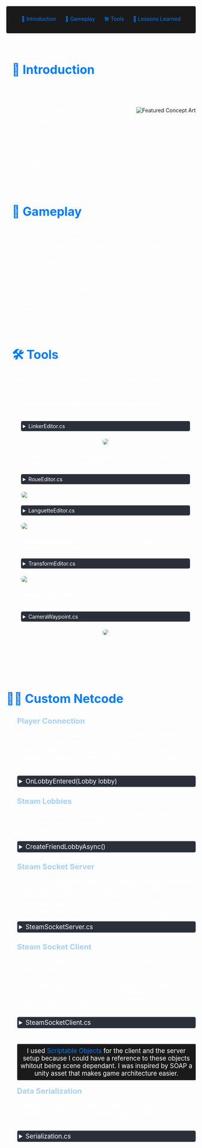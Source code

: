<!-- Summary Section with Navigation -->

<div style="background:rgb(26, 26, 26); padding: 1.5rem; margin-bottom: 2rem; border-radius: 4px; text-align: center;">
<a href="#introduction" style="color: #007bff; text-decoration: none; margin: 0 10px;">🌟 Introduction </a>
<a href="#game" style="color: #007bff; text-decoration: none; margin: 0 10px;">👾 Gameplay </a>
<a href="#tools" style="color: #007bff; text-decoration: none; margin: 0 10px;">🛠️ Tools </a>
<a href="#lesson" style="color: #007bff; text-decoration: none; margin: 0 10px;">📌 Lessons Learned </a>

</div>

<!-- Main Content with Anchor -->
<div id="introduction" style="display: flex; align-items: center; margin: 2rem 0;">
    <div style="flex: 1; padding: 0 15px; color: #fff;">
        <h2 style="font-size: 2rem; color: #007bff;">🌟 Introduction</h2>
        <p>
            Twice Upon a Time is a 2D local multiplayer platformer developed as a six-month school project. Tasked with creating a vertical slice, my team and we made a narrative-driven experience centered on a brother and sister interacting with a book. The gameplay blends cooperative puzzles—such as manipulating book tabs and rotating wheels and platformer movement. While the narrative does not directly affect gameplay, the duo’s playful banter and discoveries deepen immersion, framing their journey through the book’s imaginative world.
        </p>
    </div>
    <img src="https://i.imgur.com/dNOutQa.png" 
         alt="Featured Concept Art" 
         style="margin-left: 12px;">
</div>


<div id="game" style="display: flex; align-items: center; margin: 2rem 0;">
    <div style="flex: 1; padding: 0 15px; color: #fff;">
        <h2 style="font-size: 2rem; color: #007bff;">👾 Gameplay</h2>
        <p>
            Twice Upon a Time is a chill and cooperative two-player narrative platformer game.
            In a broken family, a brother and sister find shelter in a book, explore with them a story shaped by their imagination and fantasies.
        </p>
        <p>
            <p style="margin-bottom: 1.2rem;">
                 On this project I developped :
            <ul style="margin-top: 0.5rem; padding-left: 1.2rem;">
            <li>Interface-based interaction system</li>
            <li>World interactions</li>
            <li>State machine-based platformer movement</li>
            <li>Custom animation system</li>
            <li>Skin system </li>
            <li>Camera system</li>
        </ul>
        </p>
    </div>
</div>


<div id="tools" style="display: flex; align-items: center; margin: 2rem 0;">
    <div style="flex: 1; padding: 0 15px; color: #fff;">
        <h2 style="font-size: 2rem; color: #007bff;">🛠️ Tools</h2>
        <p>
            As part of this project the teacher gave us the task to make tools for the game designer. I contributed to creating custom tools to streamline workflows in Unity. Key implementations included:
        </p>
        <ul style="margin-top: 0.5rem;">
            <li style="margin-bottom: 1.5rem;">
                <div style="display: flex; flex-direction: column; gap: 10px;">
                    <div>
                        <strong>Component Linkers Based on Interface Implementation:</strong> Automated component retrieval for specific interfaces
                    </div>
                    <details style="margin: 10px 0; border: 1px solid #3d4450; border-radius: 4px;">
                        <summary style="cursor: pointer; padding: 4px; background-color: #2a2f3a; color: #fff;">
                            LinkerEditor.cs
                        </summary>
                        <div style="background-color: #1a1a1a; border-radius: 0 0 4px 4px;">
<div>

    #if(UNITY_EDITOR)
    [CustomEditor(typeof(MyLinker))]
    public class MyLinkerEditor : Editor
    {
        TransformEditorData _data;
        MyLinker _linker;

        List<GameObject> _allActivable = new();
        private void OnEnable()
        {
            _data = (TransformEditorData)AssetDatabase.LoadAssetAtPath("Assets/Scripts/Victor/TransformEditor/TransformEditorTextureData.asset", typeof(TransformEditorData));
            _linker = (MyLinker)target;
            _allActivable = FindObjectsOfType<GameObject>(true).Where(x => x.GetComponent<IActivable>() != null).ToList();
        }

        public override void OnInspectorGUI()
        {
            EditorGUI.BeginChangeCheck();

            GUIStyle style = new GUIStyle(EditorStyles.boldLabel);
            style.normal.textColor = new Color(1f, 1f, 0.5f);
            style.fontSize = 20;
            GUILayout.Label("Linker", style);

            for (int i = 0; i < _linker.activablesLinked.Count; i++)
            {
                var activable = _linker.activablesLinked[i];

                var idActivable = _allActivable.FindIndex(x => x == activable);

                EditorGUILayout.BeginHorizontal();

                idActivable = EditorGUILayout.Popup("", idActivable, _allActivable.Select(x => x.name).ToArray());

                if (GUILayout.Button("X", GUILayout.Width(20)))
                {
                    _linker.activablesLinked.RemoveAt(i);
                    break;
                }

                EditorGUILayout.EndHorizontal();
                _linker.activablesLinked[i] = _allActivable[Mathf.Clamp(idActivable, 0, _allActivable.Count ^ 1)];
            }

            if (GUILayout.Button("Add GameObject to link"))
            {
                GameObject cash = _allActivable[0];
                _linker.activablesLinked.Add(cash);
            }

            EditorUtility.SetDirty(_linker);
            if (EditorGUI.EndChangeCheck())
            {
                EditorUtility.SetDirty(_linker);
            }
        }

        private void OnSceneGUI()
        {
            Handles.color = new Color(0.4f, 1f, 0.4f);
            foreach (var item in _linker.activablesLinked)
            {
                Handles.DrawLine(_linker.transform.position, item.transform.position);
            }
        }
    }
    #endif

</div>
                        </div>
                    </details>
                    <div style="display: flex; gap: 10px; margin: auto;">
                        <img src="https://i.imgur.com/R8vTbpv.gif" style="max-width: 100%; border-radius: 12px;">
                    </div>
                </div>
            </li>
            <li style="margin-bottom: 1.5rem;">
                <div style="display: flex; flex-direction: column; gap: 10px;">
                    <div>
                        <strong>Component Custom Parameters UI:</strong> UI to better understand how to change the gameplay components
                    </div>
                    <details style="margin: 10px 0; border: 1px solid #3d4450; border-radius: 4px;">
                        <summary style="cursor: pointer; padding: 4px; background-color: #2a2f3a; color: #fff;">
                            RoueEditor.cs
                        </summary>
                        <div style="background-color: #1a1a1a; border-radius: 0 0 4px 4px;">
<div>

    #if(UNITY_EDITOR)
    [CustomEditor(typeof(RoueData))]
    public class RoueEditor : Editor
    {
        RoueData _myObj;
        TransformEditorData _data;
        RoueInteractable _interactable;
        SphereCollider _interactCollider;


        private void OnEnable()
        {
            _data = (TransformEditorData)AssetDatabase.LoadAssetAtPath("Assets/Scripts/Victor/TransformEditor/TransformEditorTextureData.asset", typeof(TransformEditorData));
            _myObj = (RoueData)target;
            _interactable = _myObj.GetComponentInChildren<RoueInteractable>();
            _interactCollider = _myObj.GetComponentInChildren<SphereCollider>();
            if (_myObj.colorsTypeOne == null)
            {
                _myObj.colorsTypeOne = new List<Color>() { Color.white, Color.white };
            }
            if (_myObj.colorsTypeTwo == null)
            {
                _myObj.colorsTypeTwo = new List<Color>() { Color.white, Color.white, Color.white, Color.white };
            }
        }

        public override void OnInspectorGUI()
        {
            EditorGUI.BeginChangeCheck();
            GUIStyle style = new GUIStyle(EditorStyles.boldLabel);
            style.normal.textColor = new Color(0.5f, 0.5f, 1f);
            style.fontSize = 20;
            GUILayout.Label("Roue Parameters", style);

            EditorGUILayout.BeginHorizontal();

            if (GUILayout.Button("<- TEST"))
            {
                _interactable.TestTurn(1f);
            }

            if (GUILayout.Button("TEST ->"))
            {
                _interactable.TestTurn(-1f);
            }

            EditorGUILayout.EndHorizontal();

            EditorGUILayout.BeginHorizontal();
            if(GUILayout.Button(_data.roue2))
            {
                _myObj.type = RoueType.One;
                _myObj.angleTurn = 180f;
                _interactable.transform.localRotation = Quaternion.identity;

            }
            if (GUILayout.Button(_data.roue4))
            {
                _myObj.type = RoueType.Two;
                _myObj.angleTurn = 90f;
                _interactable.transform.localRotation = Quaternion.identity;

            }
            EditorGUILayout.EndHorizontal();

            _myObj.speedTurn = EditorGUILayout.FloatField("Speed",_myObj.speedTurn);
            _myObj.secondsBetweenTurn = EditorGUILayout.FloatField("Seconds Between Turn",_myObj.secondsBetweenTurn);

            EditorGUILayout.BeginHorizontal();
            _interactCollider.radius = EditorGUILayout.FloatField("Interact Radius", _interactCollider.radius);
            if (GUILayout.Button("-0.1"))
            {
                _interactCollider.radius -= 0.1f;
            }
            if (GUILayout.Button("+0.1"))
            {
                _interactCollider.radius += 0.1f;
            }
            EditorGUILayout.EndHorizontal();


            if(_myObj.type == RoueType.One)
            {
                _interactable.ShowRoue(_myObj.colorsTypeOne, _myObj.type);
                for (int i = 0; i < _myObj.colorsTypeOne.Count; i++)
                {
                    _myObj.colorsTypeOne[i] = EditorGUILayout.ColorField("", _myObj.colorsTypeOne[i]);
                }
            }
            else if (_myObj.type == RoueType.Two)
            {
                _interactable.ShowRoue(_myObj.colorsTypeTwo, _myObj.type);
                for (int i = 0; i < _myObj.colorsTypeTwo.Count; i++)
                {
                    _myObj.colorsTypeTwo[i] = EditorGUILayout.ColorField("", _myObj.colorsTypeTwo[i]);
                }
            }

            if (EditorGUI.EndChangeCheck())
            {
                EditorUtility.SetDirty(_myObj);
            }
        }


        private void OnSceneGUI()
        {
            Handles.color = new Color(0.4f, 1f, 0.4f);
            Handles.DrawWireDisc(_interactCollider.transform.position, Vector3.forward, _interactCollider.radius, 3f);
        }
    }
    #endif


</div>
                        </div>
                    </details>
                    <img src="https://i.imgur.com/6Q3vO5Z.gif" style="max-width: 100%; border-radius: 12px;">
                    <details style="margin: 10px 0; border: 1px solid #3d4450; border-radius: 4px;">
                        <summary style="cursor: pointer; padding: 4px; background-color: #2a2f3a; color: #fff;">
                            LanguetteEditor.cs
                        </summary>
                        <div style="background-color: #1a1a1a; border-radius: 0 0 4px 4px;">
<div>

    #if(UNITY_EDITOR)
    [CustomEditor(typeof(LanguetteData))]
    public class LanguetteEditor : Editor
    {
        TransformEditorData _data;
        LanguetteData _currentData;
        List<Vector3> _points = new List<Vector3>();
        SphereCollider _interactCollider;
        Languette _languet;


        private void OnEnable()
        {
            _data = (TransformEditorData)AssetDatabase.LoadAssetAtPath("Assets/Scripts/Victor/TransformEditor/TransformEditorTextureData.asset", typeof(TransformEditorData));
            _currentData = (LanguetteData)target;
            _interactCollider = _currentData.GetComponentInChildren<SphereCollider>();
            _languet = _currentData.GetComponentInChildren<Languette>();
        }
            
        public override void OnInspectorGUI()
        {
            GUIStyle style = new GUIStyle(EditorStyles.boldLabel);
            style.normal.textColor = new Color(0.5f, 0.5f, 1f);
            style.fontSize = 20;
            GUILayout.Label("Languette Parameters", style);

            GUI.backgroundColor = Color.white;

            EditorGUI.BeginChangeCheck();
            EditorGUILayout.BeginHorizontal();

            if (GUILayout.Button(_data.leftArrowRed))
            {
                _currentData.transform.rotation = Quaternion.Euler(0f, 0f, 0f);
            }
            if (GUILayout.Button(_data.downArrowRed))
            {
                _currentData.transform.rotation = Quaternion.Euler(0f, 0f, 90f);
            }
            if (GUILayout.Button(_data.rightArrowRed))
            {
                _currentData.transform.rotation = Quaternion.Euler(0f, 0f, 180f);

            }
            EditorGUILayout.EndHorizontal();

            EditorGUILayout.BeginHorizontal();
            _currentData.maxLength = EditorGUILayout.FloatField("Length", _currentData.maxLength);
            if (GUILayout.Button("  -1  "))
            {
                _currentData.maxLength -= 1f;
            }
            if (GUILayout.Button("  +1  "))
            {
                _currentData.maxLength += 1f;
            }
            EditorGUILayout.EndHorizontal();
            if (_currentData.maxLength < 1f)
            {
                _currentData.maxLength = 1f;
            }

            EditorGUILayout.BeginHorizontal();
            _interactCollider.radius = EditorGUILayout.FloatField("Interact Radius", _interactCollider.radius);
            if (GUILayout.Button("-0.1"))
            {
                _interactCollider.radius -= 0.1f;
            }
            if (GUILayout.Button("+0.1"))
            {
                _interactCollider.radius += 0.1f;
            }
            EditorGUILayout.EndHorizontal();

            //_currentData.color = EditorGUILayout.ColorField("Color", _currentData.color);
            //_languet.ChangeColor(_currentData.color);

            EditorGUILayout.Space(8f);

            GUIStyle style2 = new GUIStyle(EditorStyles.boldLabel);
            style2.normal.textColor = new Color(1f,0.5f,0.5f);
            style2.fontSize = 20;

            EditorGUILayout.LabelField("Languette Type", style2);
            EditorGUILayout.Space(5);

            if(GUILayout.Button("TEST"))
            {
                _languet.SimulateActivation();
            }


            _currentData.type = EditorGUILayout.Popup(_currentData.type, new GUIContent[] { new GUIContent("Stay"), new GUIContent("Timed"), new GUIContent("Slider") });

            switch (_currentData.type)
            {
                case 0:
                    _currentData.releaseSpeed = 0f;
                    _currentData.addSpeed = EditorGUILayout.FloatField("Pull speed", _currentData.addSpeed);
                    _currentData.isSlider = false;
                    break;
                case 1:
                    _currentData.addSpeed = EditorGUILayout.FloatField("Pull speed", _currentData.addSpeed);
                    _currentData.releaseSpeed = EditorGUILayout.FloatField("Release speed", _currentData.releaseSpeed);
                    _currentData.isSlider = false;
                    break;
                case 2:
                    _currentData.addSpeed = EditorGUILayout.FloatField("Pull speed", _currentData.addSpeed);
                    _currentData.releaseSpeed = EditorGUILayout.FloatField("Release speed", _currentData.releaseSpeed);
                    _currentData.isSlider = true;
                    break;
            }

            _currentData.isGravityAffected = EditorGUILayout.Toggle("Affected by gravity",_currentData.isGravityAffected);
            if(_currentData.isGravityAffected)
            {
                EditorGUILayout.HelpBox("It's affected by gravity only if it's facing down (making a down languet or turned by a wheel)",MessageType.Warning);
            }
            if(EditorGUI.EndChangeCheck())
            {
            EditorUtility.SetDirty(_currentData);
            }

            SceneView.RepaintAll(); 
        }

        private void OnSceneGUI()
        {
            Handles.color = new Color(1f, 0.3f, 0.3f);
            Handles.DrawLine(_currentData.transform.position + _currentData.transform.up * -0.5f, _currentData.transform.position + _currentData.transform.up * 0.5f, 2f);
            Handles.DrawLine(_currentData.transform.position + -_currentData.transform.right * (_currentData.maxLength + 1f) + _currentData.transform.up * -0.5f, _currentData.transform.position + -_currentData.transform.right * (_currentData.maxLength + 1f) + _currentData.transform.up * 0.5f, 2f);
            Handles.DrawLine(_currentData.transform.position + -_currentData.transform.right * (_currentData.maxLength + 1f) + _currentData.transform.up * -0.5f, _currentData.transform.position + _currentData.transform.up * -0.5f, 2f);
            Handles.DrawLine(_currentData.transform.position + _currentData.transform.up * 0.5f, _currentData.transform.position + -_currentData.transform.right * (_currentData.maxLength + 1f) + _currentData.transform.up * 0.5f, 2f);
            Handles.color = new Color(0.4f, 1f, 0.4f);
            Handles.DrawWireDisc(_languet.anchorPoint.position, Vector3.forward, _interactCollider.radius, 3f);

            Handles.color = new Color(0.4f, 0.4f, 1f);
            foreach (Vector3 item in _points)
            {
                Handles.DrawLine(_currentData.transform.position, item);
            }

        }
    }

    #endif

</div>
                        </div>
                    </details>
                    <img src="https://i.imgur.com/udv03C5.gif" style="max-width: 100%; border-radius: 12px;">
                </div>
            </li>
            <li style="margin-bottom: 1.5rem;">
                <div style="display: flex; flex-direction: column; gap: 10px;">
                    <div>
                        <strong>Transform Snapping Tool:</strong> Transform position snapping tool with presets stored in scriptable objects
                    </div>
                    <details style="margin: 10px 0; border: 1px solid #3d4450; border-radius: 4px;">
                        <summary style="cursor: pointer; padding: 4px; background-color: #2a2f3a; color: #fff;">
                            TransformEditor.cs
                        </summary>
                        <div style="background-color: #1a1a1a; border-radius: 0 0 4px 4px;">
<div>

    #if(UNITY_EDITOR)
    [CustomEditor(typeof(Transform))]
    public class TransformEditor : Editor
    {
        int _isBasic = 0;
        private Transform _Transform = null;
        public TransformEditorData _data;
        private float _addAmount = 1f;
        private float _deletedData = float.NaN;
        private MyPreset _currentPreset;
        bool _scaleLock = false;
        SerializedProperty m_Position;
        SerializedProperty m_Rotation;
        SerializedProperty m_Scale;

        private void OnEnable()
        {
            _data = (TransformEditorData)AssetDatabase.LoadAssetAtPath("Assets/Scripts/Victor/TransformEditor/TransformEditorTextureData.asset", typeof(TransformEditorData));
            _Transform = (Transform)target;
            m_Position = serializedObject.FindProperty("m_LocalPosition");
            m_Rotation = serializedObject.FindProperty("m_LocalRotation");
            m_Scale = serializedObject.FindProperty("m_LocalScale");
        }

        public override void OnInspectorGUI()
        {
            _isBasic = EditorGUILayout.Popup(_isBasic, new GUIContent[] { new GUIContent("Transform"), new GUIContent("Snapped Move")});
            if (GUILayout.Button("Reset"))
            {
                _Transform.localPosition = new Vector3(0f, 0f, 0f);
                _Transform.localRotation = Quaternion.Euler(0f, 0f, 0f);
                _Transform.localScale = new Vector3(1f, 1f, 1f);
            }
            if (!EditorGUIUtility.wideMode)
            {
                EditorGUIUtility.wideMode = true;
                EditorGUIUtility.labelWidth = EditorGUIUtility.currentViewWidth - 212;
            }

            if (_isBasic == 0)
            {
                EditorGUILayout.PropertyField(m_Position, new GUIContent("Position"));
                EditorGUILayout.PropertyField(m_Rotation, new GUIContent("Rotation"));
                
                Vector3 oldScale = m_Scale.vector3Value;
                EditorGUILayout.PropertyField(m_Scale, new GUIContent("Scale"));

                _scaleLock = GUILayout.Toggle(_scaleLock, new GUIContent("Lock Scale"));
                if (_scaleLock && oldScale != m_Scale.vector3Value)
                {
                    serializedObject.ApplyModifiedProperties();
                    float ratio = (m_Scale.vector3Value.x / oldScale.x) * (m_Scale.vector3Value.y / oldScale.y) * (m_Scale.vector3Value.z / oldScale.z);

                    if (oldScale.x != m_Scale.vector3Value.x)
                    {
                        _Transform.localScale = new Vector3(m_Scale.vector3Value.x, m_Scale.vector3Value.y * ratio, m_Scale.vector3Value.z * ratio);
                    }
                    else if (oldScale.y != m_Scale.vector3Value.y)
                    {
                        _Transform.localScale = new Vector3(m_Scale.vector3Value.x * ratio, m_Scale.vector3Value.y, m_Scale.vector3Value.z * ratio);
                    }
                    else if (oldScale.z != m_Scale.vector3Value.z)
                    {
                        _Transform.localScale = new Vector3(m_Scale.vector3Value.x * ratio, m_Scale.vector3Value.y * ratio, m_Scale.vector3Value.z);
                    }
                }
            }
            else
            {
                EditorGUILayout.BeginHorizontal();
                EditorGUILayout.BeginVertical();

                if (GUILayout.Button(_data.diagonalLeftUpArrow))
                {
                    m_Position.vector3Value = new Vector3(m_Position.vector3Value.x - _addAmount, m_Position.vector3Value.y, m_Position.vector3Value.z);
                    m_Position.vector3Value = new Vector3(m_Position.vector3Value.x, m_Position.vector3Value.y + _addAmount, m_Position.vector3Value.z);
                }
                if (GUILayout.Button(_data.leftArrow))
                {
                    m_Position.vector3Value = new Vector3(m_Position.vector3Value.x - _addAmount, m_Position.vector3Value.y, m_Position.vector3Value.z);
                }
                if (GUILayout.Button(_data.diagonalLeftDownArrow))
                {
                    m_Position.vector3Value = new Vector3(m_Position.vector3Value.x - _addAmount, m_Position.vector3Value.y, m_Position.vector3Value.z);
                    m_Position.vector3Value = new Vector3(m_Position.vector3Value.x, m_Position.vector3Value.y - _addAmount, m_Position.vector3Value.z);
                }
                EditorGUILayout.EndVertical();
                EditorGUILayout.BeginVertical();

                if (GUILayout.Button(_data.upArrow))
                {
                    m_Position.vector3Value = new Vector3(m_Position.vector3Value.x, m_Position.vector3Value.y + _addAmount, m_Position.vector3Value.z);
                }
                if (GUILayout.Button(_data.square))
                {
                    m_Position.vector3Value = new Vector3(Mathf.RoundToInt(m_Position.vector3Value.x), Mathf.RoundToInt(m_Position.vector3Value.y), m_Position.vector3Value.z);
                }
                if (GUILayout.Button(_data.downArrow))
                {
                    m_Position.vector3Value = new Vector3(m_Position.vector3Value.x, m_Position.vector3Value.y - _addAmount, m_Position.vector3Value.z);
                }
                EditorGUILayout.EndVertical();
                EditorGUILayout.BeginVertical();

                if (GUILayout.Button(_data.diagonalRightUpArrow))
                {
                    m_Position.vector3Value = new Vector3(m_Position.vector3Value.x + _addAmount, m_Position.vector3Value.y, m_Position.vector3Value.z);
                    m_Position.vector3Value = new Vector3(m_Position.vector3Value.x, m_Position.vector3Value.y + _addAmount, m_Position.vector3Value.z);
                }
                if (GUILayout.Button(_data.rightArrow))
                {
                    m_Position.vector3Value = new Vector3(m_Position.vector3Value.x + _addAmount, m_Position.vector3Value.y, m_Position.vector3Value.z);
                }
                if (GUILayout.Button(_data.diagonalRightDownArrow))
                {
                    m_Position.vector3Value = new Vector3(m_Position.vector3Value.x + _addAmount, m_Position.vector3Value.y, m_Position.vector3Value.z);
                    m_Position.vector3Value = new Vector3(m_Position.vector3Value.x, m_Position.vector3Value.y - _addAmount, m_Position.vector3Value.z);
                }
                EditorGUILayout.EndVertical();
                EditorGUILayout.EndHorizontal();

                _addAmount = EditorGUILayout.FloatField("Move amount", _addAmount);

                EditorGUILayout.BeginHorizontal();
                _currentPreset = (MyPreset)EditorGUILayout.EnumPopup("My preset", _currentPreset);


                if (GUILayout.Button(" Add preset"))
                {
                    _data.preset[_currentPreset].Add(_addAmount);
                }
                EditorGUILayout.EndHorizontal();
                EditorGUILayout.BeginVertical();
                foreach (float item in _data.preset[_currentPreset])
                {
                    EditorGUILayout.BeginHorizontal();
                    if (GUILayout.Button(item.ToString()))
                    {
                        _addAmount = item;
                    }
                    if (GUILayout.Button("Delete Preset"))
                    {
                        _deletedData = item;
                    }
                    EditorGUILayout.EndHorizontal();
                }
                if (_deletedData != float.NaN)
                {
                    _data.preset[_currentPreset].Remove(_deletedData);
                    _deletedData = float.NaN;
                }

                EditorGUILayout.EndVertical();
            }
            serializedObject.ApplyModifiedProperties();
        }
    }
    #endif

</div>
                        </div>
                    </details>
                    <img src="https://i.imgur.com/mdIcTNo.gif" style="max-width: 100%; border-radius: 12px;">
                </div>
            </li>
            <li style="margin-bottom: 1.5rem;">
                <div style="display: flex; flex-direction: column; gap: 10px;">
                    <div>
                        <strong>Camera View Gizmos:</strong> Visual debugging tools to enhance camera system visualization
                    </div>
                    <details style="margin: 10px 0; border: 1px solid #3d4450; border-radius: 4px;">
                        <summary style="cursor: pointer; padding: 4px; background-color: #2a2f3a; color: #fff;">
                            CameraWaypoint.cs
                        </summary>
                        <div style="background-color: #1a1a1a; border-radius: 0 0 4px 4px;">
<div>

    public enum WaypointType
    {
        Automatic,
        Fixed
    }

    public class CameraWaypoint : MonoBehaviour
    {
        public WaypointType type = WaypointType.Automatic;
        public float size = 10f;
        List<PlayerData> players = new List<PlayerData>();


        private void OnTriggerEnter(Collider other)
        {
            if (type == WaypointType.Automatic) return;
            PlayerData cash = other.GetComponent<PlayerData>();
            if(cash != null && !players.Contains(cash))
            {
                players.Add(cash);
            }
        }

        private void OnTriggerExit(Collider other)
        {
            if (type == WaypointType.Automatic) return;
            PlayerData cash = other.GetComponent<PlayerData>();
            if (cash != null && players.Contains(cash))
            {
                players.Remove(cash);
            }
        }

        public bool IsInside()
        {
            if(players.Count == 2)
            {
                return true;
            }
            else
            {
                return false;
            }
        }

    #if(UNITY_EDITOR)
        private void OnDrawGizmos()
        {
            Gizmos.color = Color.green;
            Gizmos.DrawLine(transform.position + Vector3.up * size + Vector3.left * size * Camera.main.aspect, transform.position + Vector3.up * size + Vector3.right * size * Camera.main.aspect);
            Gizmos.DrawLine(transform.position + Vector3.down * size + Vector3.left * size * Camera.main.aspect, transform.position + Vector3.down * size + Vector3.right * size * Camera.main.aspect);
            Gizmos.DrawLine(transform.position + Vector3.down * size + Vector3.right * size * Camera.main.aspect, transform.position + Vector3.up * size + Vector3.right * size * Camera.main.aspect);
            Gizmos.DrawLine(transform.position + Vector3.down * size + Vector3.left * size * Camera.main.aspect, transform.position + Vector3.up * size + Vector3.left * size * Camera.main.aspect);
        }
    #endif
    }

</div>
                        </div>
                    </details>
                    <img src="https://i.imgur.com/wylx2ky.jpeg" 
                         style="max-width: 100%; border-radius: 12px; display: flex; gap: 10px; margin: auto;">
                </div>
            </li>
        </ul>
        <p>
            These tools prioritized usability for both developers and designers, enhancing efficiency in level design and system implementation.
        </p>
    </div>
</div>


<div id="network" style="display: flex; align-items: center; margin: 2rem 0;">
    <div style="flex: 1; color: #fff;">
        <h2 style="font-size: 2rem; color: #007bff;">👨‍💻 Custom Netcode</h2>
        <ul style="font-size: 120%;">
        <li style= "padding-bottom: 15px">
                <span style="color:rgb(164, 208, 255); font-weight: bold;  font-size: 120%">Player Connection</span>
                <p>
                    Each player when launching the game create a friends only lobby. Then when the player join a lobby it create or join the steam socket server based on who is the host. The host's SteamId is used as the "key" to connect to the socket server;
                </p>
                    <details style="margin: 10px 0; border: 1px solid #3d4450; border-radius: 4px;">
        <summary style="cursor: pointer; padding: 4px; background-color: #2a2f3a; color: #fff;">
            OnLobbyEntered(Lobby lobby)
        </summary>
        <div style="background-color: #1a1a1a; border-radius: 0 0 4px 4px;">
<div>

    private void OnLobbyEntered(Lobby lobby)
    {
        "Lobby Entered".Log();
        if (connectionManager != null)
        {
            connectionManager.Close();
        }

        if (socketManager != null)
        {
            socketManager.Close();
        }

        currentLobby = lobby;

        if (lobby.Owner.Id == SteamClient.SteamId)
        {
            socketManager = SteamNetworkingSockets.CreateRelaySocket(0, server);
            server.ResetPlayers();
        }
        connectionManager = SteamNetworkingSockets.ConnectRelay(lobby.Owner.Id, 0, client);
    }

</div>
                </details>
            </li>
            <li style= "padding-bottom: 15px">
                <span style="color:rgb(164, 208, 255); font-weight: bold;  font-size: 120%">Steam Lobbies</span>
                <p>
                    I used Facepunch API to make lobbies when needed, such as when a friend sends an invite or when you want to join a public lobby.
                </p>
                    <details style="margin: 10px 0; border: 1px solid #3d4450; border-radius: 4px;">
        <summary style="cursor: pointer; padding: 4px; background-color: #2a2f3a; color: #fff;">
            CreateFriendLobbyAsync()
        </summary>
        <div style="background-color: #1a1a1a; border-radius: 0 0 4px 4px;">
<div>

    public async void CreateFriendLobbyAsync()
    {
        try
        {
            var createLobbyResult = await SteamMatchmaking.CreateLobbyAsync(maxPlayer);
            if (createLobbyResult.HasValue)
            {
                currentLobby = createLobbyResult.Value;

                currentLobby.SetFriendsOnly();
                currentLobby.SetJoinable(true);
            }
            else
            {
                Debug.LogError("Failed to create lobby.");
            }
        }
        catch (System.Exception ex)
        {
            Debug.LogError($"Error creating lobby: {ex.Message}");
        }
    }

</div>
                </details>
            </li>
            <li style= "padding-bottom: 15px">
    <span style="color:rgb(164, 208, 255); font-weight: bold;  font-size: 120%">Steam Socket Server</span>
    <p>
        This class handles the server-side logic that manage player connections, player data, and game states using Steamworks networking. It implements the `ISocketManager` interface to handle events like connecting, disconnecting, and receiving messages.
    </p>
    <details style="margin: 10px 0; border: 1px solid #3d4450; border-radius: 4px;">
        <summary style="cursor: pointer; padding: 4px; background-color: #2a2f3a; color: #fff;">
            SteamSocketServer.cs
        </summary>
        <div style="background-color: #1a1a1a; border-radius: 0 0 4px 4px;">
<div>

    [CreateAssetMenu(fileName = "SteamSocketServer", menuName = "ScriptableObjects/SteamSocketServer", order = 1)]
    public class SteamSocketServer : ScriptableObject, ISocketManager
    {
        [SerializeField] float waitBeforeStart = 3f;
        static int globalPlayerCount = 0;
        Awaitable waitBegin = null;

        static Dictionary&lt;Connection, PlayerData&gt; players = new();

        public void ResetPlayers()
        {
            players.Clear();
        }

        public void OnConnecting(Connection connection, ConnectionInfo info)
        {
            connection.Accept();
            "Client Try To Connect".Log();
        }

        public void OnConnected(Connection connection, ConnectionInfo info)
        {
            "Client is Connected".Log();

            PlayerData playerData = new PlayerData();
            playerData.connection = connection;
            playerData.steamId = info.Identity.SteamId;
            playerData.playerNum = globalPlayerCount;
            players.Add(connection, playerData);
            globalPlayerCount++;

            if (players.Count != SteamManager.instance.maxPlayer) return;

            globalPlayerCount = 0;
            bigGrid = new();
            bigGrid.Clear();
            for (int i = 0; i < 9; i++)
            {
                bigGrid.Add(new SmallGrid());
            }
            waitForAllType = true;

            foreach (var player in players.Keys)
            {
                PacketBuilder.SendPacket(new LoadScene(2), player, SendType.Reliable);
            }
        }

        public void OnDisconnected(Connection connection, ConnectionInfo info)
        {
            connection.Close();
            "Client Disconnected".Log();
        }

        public void OnMessage(Connection connection, NetIdentity identity, IntPtr data, int size, long messageNum, long recvTime, int channel)
        {
            "Server Receive Packet".Log();
            byte[] byteArray = new byte[size];
            Marshal.Copy(data, byteArray, 0, size);
            int offset = 0;
            Opcode opcode = (Opcode)Serialization.DeserializeU16(byteArray, ref offset);
            switch (opcode)
            {
                case Opcode.Message:
                    {
                        MessagePacket packet = MessagePacket.Deserialize<MessagePacket>(byteArray, ref offset);
                        packet.messsage.Log();
                        break;
                    }
                case Opcode.Ready:
                    {
                        if (players.TryGetValue(connection, out PlayerData player))
                        {
                            player.isReady = true;
                            foreach (var playerConnection in players.Keys)
                            {
                                PacketBuilder.SendPacket(new Ready(player.playerNum), playerConnection, SendType.Reliable);
                            }
                        }
                        CheckToStart();
                        break;
                    }
                case Opcode.CancelReady:
                    {
                        if (players.TryGetValue(connection, out PlayerData player))
                        {
                            player.isReady = false;
                            foreach (var playerConnection in players.Keys)
                            {
                                PacketBuilder.SendPacket(new CancelReady(player.playerNum), playerConnection, SendType.Reliable);
                            }
                            CheckToStart();
                        }
                        break;
                    }
                case Opcode.Play:
                    {
                        if (players.TryGetValue(connection, out PlayerData player))
                        {
                            PlayClient playTurnPacket = PlayClient.Deserialize&lt;PlayClient&gt;(byteArray, ref offset);
                            HandleTurnPakcet(player, playTurnPacket.pos, playTurnPacket.bigPos);
                        }
                        break;
                    }
            }
        }
    }
</div>
        </div>
    </details>
</li>
<li style= "padding-bottom: 15px">
    <span style="color:rgb(164, 208, 255); font-weight: bold;  font-size: 120%">Steam Socket Client</span>
    <p>
        This class handles the client-side logic that send the player's inputs to the server and listen to the server packets. The server's message is send to the reacting GameObject by using C# events that sends the packets data. It implements the `IConnectionManager` interface to handle events like connecting, disconnecting, and receiving messages from the server.
    </p>
    <details style="margin: 10px 0; border: 1px solid #3d4450; border-radius: 4px;">
        <summary style="cursor: pointer; padding: 4px; background-color: #2a2f3a; color: #fff;">
            SteamSocketClient.cs
        </summary>
        <div style="background-color: #1a1a1a; border-radius: 0 0 4px 4px;">
<div>

    [CreateAssetMenu(fileName = "SteamSocketClient", menuName = "ScriptableObjects/SteamSocketClient", order = 1)]
    public class SteamSocketClient : ScriptableObject, IConnectionManager
    {
        public int firstTurn = -1;
        public int playerNum = 0;

        public event Action<int, int, int> playTurn;
        public event Action activateAll;
        public event Action<int> activateSpecified;
        public event Action<int, int> smallWin;
        public event Action<int, float,float> timeUpdate;

        public void OnConnected(ConnectionInfo info)
        {

        }

        public void OnConnecting(ConnectionInfo info)
        {

        }

        public void OnDisconnected(ConnectionInfo info)
        {

        }

        public void OnMessage(IntPtr data, int size, long messageNum, long recvTime, int channel)
        {
            byte[] byteArray = new byte[size];
            Marshal.Copy(data, byteArray, 0, size);
            int offset = 0;
            Opcode opcode = (Opcode)Serialization.DeserializeU16(byteArray, ref offset);
            switch (opcode)
            {
                case Opcode.Message:
                    MessagePacket messagePacket = MessagePacket.Deserialize<MessagePacket>(byteArray, ref offset);
                    messagePacket.messsage.Log();
                    break;
                case Opcode.LoadScene:
                    LoadScene loadScenepacket = LoadScene.Deserialize<LoadScene>(byteArray, ref offset);
                    SceneManager.LoadScene(loadScenepacket.scene);
                    break;
                case Opcode.Ready:
                    Ready readypacket = Ready.Deserialize<Ready>(byteArray, ref offset);
                    SteamManager.instance.Ready(readypacket.playerNum);
                    break;
                case Opcode.CancelReady:
                    CancelReady cancelReadypacket = CancelReady.Deserialize<CancelReady>(byteArray, ref offset);
                    SteamManager.instance.CancelReady(cancelReadypacket.playerNum);
                    break;
                case Opcode.InitGame:
                    InitGame initGame = InitGame.Deserialize<InitGame>(byteArray, ref offset);
                    firstTurn = initGame.firstTurn;
                    playerNum = initGame.playerNum;
                    SceneManager.LoadScene(1);
                    break;
                case Opcode.PlayTurn:
                    PlayTurn playTurnPacket = PlayTurn.Deserialize<PlayTurn>(byteArray, ref offset);
                    playTurn?.Invoke(playTurnPacket.playerNum, playTurnPacket.posBig, playTurnPacket.posSmall);
                    timeUpdate?.Invoke(playTurnPacket.playerNum,playTurnPacket.time0,playTurnPacket.time1);
                    break;
                case Opcode.ActivateAll:
                    activateAll?.Invoke();
                    break;
                case Opcode.ActivateSpe:
                    ActivateSpecified activateSpecifiedPacket = ActivateSpecified.Deserialize<ActivateSpecified>(byteArray, ref offset);
                    activateSpecified?.Invoke(activateSpecifiedPacket.pos);
                    break;
                case Opcode.SmallWin:
                    SmallWin smallWinPacket = SmallWin.Deserialize<SmallWin>(byteArray, ref offset);
                    smallWin?.Invoke(smallWinPacket.bigPos, smallWinPacket.playerNum);
                    break;


            }
        }
    }
</div>
        </div>
    </details>
</li>

<p style="background:rgb(26, 26, 26); padding: 0.5rem; margin-bottom: 1rem; border-radius: 2px; text-align: center;" >
        I used <span style="color: #007bff"> Scriptable Objects</span> for the client and the server setup because I could have a reference to these objects whitout being scene dependant. I was inspired by SOAP a unity asset that makes game architecture easier.
    </p>
            <li style= "padding-bottom: 15px">
                <span style="color:rgb(164, 208, 255); font-weight: bold; font-size: 120%">Data Serialization</span>
                <p>
                    I created a static class with functiun to serialize and deserialize types such as bytes, ushort, short, uint, int, float, Quaternions, Vectors and Color.
                </p>
                    <details style="margin: 10px 0; border: 1px solid #3d4450; border-radius: 4px;">
        <summary style="cursor: pointer; padding: 4px; background-color: #2a2f3a; color: #fff;">
            Serialization.cs
        </summary>
        <div style="background-color: #1a1a1a; border-radius: 0 0 4px 4px;">
<div>

    public static class Serialization
    {
        public static void SerializeColor(List<byte> byteArray, Color value)
        {
            SerializeU8(byteArray, (byte)(value.r));
            SerializeU8(byteArray, (byte)(value.g));
            SerializeU8(byteArray, (byte)(value.b));
            SerializeU8(byteArray, (byte)(value.a));
        }

        public static Color DeserializeColor(byte[] byteArray, ref int offset)
        {
            byte r = DeserializeU8(byteArray, ref offset);
            byte g = DeserializeU8(byteArray, ref offset);
            byte b = DeserializeU8(byteArray, ref offset);
            byte a = DeserializeU8(byteArray, ref offset);

            return new Color(r, g, b, a);
        }

        public static void SerializeVector3(List<byte> byteArray, Vector3 value)
        {
            SerializeF32(byteArray, value.x);
            SerializeF32(byteArray, value.y);
            SerializeF32(byteArray, value.z);
        }

        public static Vector3 DeserializeVector3(byte[] byteArray, ref int offset)
        {
            Vector3 result;
            result.x = DeserializeF32(byteArray, ref offset);
            result.y = DeserializeF32(byteArray, ref offset);
            result.z = DeserializeF32(byteArray, ref offset);
            return result;
        }

        public static void SerializeVector2(List<byte> byteArray, Vector2 value)
        {
            SerializeF32(byteArray, value.x);
            SerializeF32(byteArray, value.y);
        }

        public static Vector2 DeserializeVector2(byte[] byteArray, ref int offset)
        {
            Vector2 result;
            result.x = DeserializeF32(byteArray, ref offset);
            result.y = DeserializeF32(byteArray, ref offset);
            return result;
        }

        public static void SerializeQuaternion(List<byte> byteArray, Quaternion value)
        {
            SerializeF32(byteArray, value.x);
            SerializeF32(byteArray, value.y);
            SerializeF32(byteArray, value.z);
            SerializeF32(byteArray, value.w);
        }

        public static Quaternion DeserializeQuaternion(byte[] byteArray, ref int offset)
        {
            Quaternion result;
            result.x = DeserializeF32(byteArray, ref offset);
            result.y = DeserializeF32(byteArray, ref offset);
            result.z = DeserializeF32(byteArray, ref offset);
            result.w = DeserializeF32(byteArray, ref offset);
            return result;
        }

        public static void SerializeF32(List<byte> byteArray, float value)
        {
            int intRepresentation = BitConverter.ToInt32(BitConverter.GetBytes(value), 0);
            SerializeI32(byteArray, intRepresentation);
        }

        public static float DeserializeF32(byte[] byteArray, ref int offset)
        {
            int intRepresentation = DeserializeI32(byteArray, ref offset);
            return BitConverter.ToSingle(BitConverter.GetBytes(intRepresentation), 0);
        }

        public static void SerializeI8(List<byte> byteArray, sbyte value)
        {
            SerializeU8(byteArray, (byte)value);
        }

        public static sbyte DeserializeI8(byte[] byteArray, ref int offset)
        {
            return (sbyte)DeserializeU8(byteArray, ref offset);
        }

        public static void SerializeI16(List<byte> byteArray, short value)
        {
            SerializeU16(byteArray, (ushort)value);
        }

        public static short DeserializeI16(byte[] byteArray, ref int offset)
        {
            short value = BitConverter.ToInt16(byteArray, offset);
            offset += sizeof(short);
            return IPAddress.NetworkToHostOrder(value);
        }

        public static void SerializeI32(List<byte> byteArray, int value)
        {
            SerializeU32(byteArray, (uint)value);
        }

        public static int DeserializeI32(byte[] byteArray, ref int offset)
        {
            int value = BitConverter.ToInt32(byteArray, offset);
            offset += sizeof(int);
            return IPAddress.NetworkToHostOrder(value);
        }

        public static void SerializeU8(List<byte> byteArray, byte value)
        {
            byteArray.Add(value);
        }

        public static byte DeserializeU8(byte[] byteArray, ref int offset)
        {
            byte value = byteArray[offset];
            offset += sizeof(byte);
            return value;
        }

        public static void SerializeU16(List<byte> byteArray, ushort value)
        {
            value = (ushort)IPAddress.HostToNetworkOrder((short)value);
            byteArray.AddRange(BitConverter.GetBytes(value));
        }

        public static ushort DeserializeU16(byte[] byteArray, ref int offset)
        {
            ushort value = BitConverter.ToUInt16(byteArray, offset);
            offset += sizeof(ushort);
            return (ushort)IPAddress.NetworkToHostOrder((short)value);
        }

        public static void SerializeU32(List<byte> byteArray, uint value)
        {
            value = (uint)IPAddress.HostToNetworkOrder((int)value);
            byteArray.AddRange(BitConverter.GetBytes(value));
        }

        public static uint DeserializeU32(byte[] byteArray, ref int offset)
        {
            uint value = BitConverter.ToUInt32(byteArray, offset);
            offset += sizeof(uint);
            return (uint)IPAddress.NetworkToHostOrder((int)value);
        }

        public static void SerializeString(List<byte> byteArray, string value)
        {
            SerializeU32(byteArray, (uint)value.Length);
            byteArray.AddRange(Encoding.UTF8.GetBytes(value));
        }

        public static string DeserializeString(byte[] byteArray, ref int offset)
        {
            uint length = DeserializeU32(byteArray, ref offset);
            string value = Encoding.UTF8.GetString(byteArray, offset, (int)length);
            offset += (int)length;
            return value;
        }
    }

</div>
                </details>
            </li>
        </ul>
    </div>
</div>